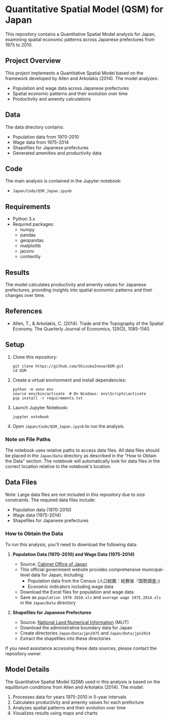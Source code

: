 # Quantitative Spatial Model (QSM) for Japan

This repository contains a Quantitative Spatial Model analysis for Japan, examining spatial economic patterns across Japanese prefectures from 1975 to 2010.

## Project Overview

This project implements a Quantitative Spatial Model based on the framework developed by Allen and Arkolakis (2014). The model analyzes:

- Population and wage data across Japanese prefectures
- Spatial economic patterns and their evolution over time
- Productivity and amenity calculations

## Data

The data directory contains:
- Population data from 1970-2010
- Wage data from 1975-2014
- Shapefiles for Japanese prefectures
- Generated amenities and productivity data

## Code

The main analysis is contained in the Jupyter notebook:
- `Japan/Code/QSM_Japan.ipynb`

## Requirements

- Python 3.x
- Required packages:
  - numpy
  - pandas
  - geopandas
  - matplotlib
  - jaconv
  - contextily

## Results

The model calculates productivity and amenity values for Japanese prefectures, providing insights into spatial economic patterns and their changes over time.

## References

- Allen, T., & Arkolakis, C. (2014). Trade and the Topography of the Spatial Economy. The Quarterly Journal of Economics, 129(3), 1085-1140. 

## Setup

1. Clone this repository:
   ```
   git clone https://github.com/ShizukaInoue/QSM.git
   cd QSM
   ```

2. Create a virtual environment and install dependencies:
   ```
   python -m venv env
   source env/bin/activate  # On Windows: env\Scripts\activate
   pip install -r requirements.txt
   ```

3. Launch Jupyter Notebook:
   ```
   jupyter notebook
   ```

4. Open `Japan/Code/QSM_Japan.ipynb` to run the analysis.

### Note on File Paths

The notebook uses relative paths to access data files. All data files should be placed in the `Japan/Data` directory as described in the "How to Obtain the Data" section. The notebook will automatically look for data files in the correct location relative to the notebook's location.

## Data Files

Note: Large data files are not included in this repository due to size constraints. The required data files include:
- Population data (1970-2010)
- Wage data (1975-2014)
- Shapefiles for Japanese prefectures

### How to Obtain the Data

To run this analysis, you'll need to download the following data:

1. **Population Data (1970-2010) and Wage Data (1975-2014)**
   - Source: [Cabinet Office of Japan](https://www5.cao.go.jp/keizai-shimon/kaigi/special/future/keizai-jinkou_data.html)
   - This official government website provides comprehensive municipal-level data for Japan, including:
     - Population data from the Census (人口総数：総務省『国勢調査』)
     - Economic indicators including wage data
   - Download the Excel files for population and wage data
   - Save as `population 1970 2010.xls` and `average wage 1975_2014.xls` in the `Japan/Data` directory

2. **Shapefiles for Japanese Prefectures**
   - Source: [National Land Numerical Information](https://nlftp.mlit.go.jp/ksj/index.html) (MLIT)
   - Download the administrative boundary data for Japan
   - Create directories `Japan/Data/jpn1975` and `Japan/Data/jpn2014`
   - Extract the shapefiles into these directories

If you need assistance accessing these data sources, please contact the repository owner.

## Model Details

The Quantitative Spatial Model (QSM) used in this analysis is based on the equilibrium conditions from Allen and Arkolakis (2014). The model:

1. Processes data for years 1975-2010 in 5-year intervals
2. Calculates productivity and amenity values for each prefecture
3. Analyzes spatial patterns and their evolution over time
4. Visualizes results using maps and charts


